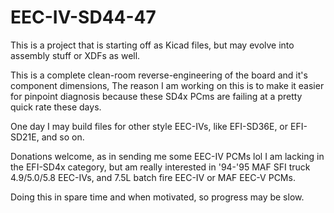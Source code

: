 # EEC-IV-SD44-47

This is a project that is starting off as Kicad files, but may evolve into assembly stuff or XDFs as well.

This is a complete clean-room reverse-engineering of the board and it's component dimensions, The reason I am working on this is to make it easier for pinpoint diagnosis because these SD4x PCms are failing at a pretty quick rate these days.

One day I may build files for other style EEC-IVs, like EFI-SD36E, or EFI-SD21E, and so on.

Donations welcome, as in sending me some EEC-IV PCMs lol I am lacking in the EFI-SD4x category, but am really interested in '94-'95 MAF SFI truck 4.9/5.0/5.8 EEC-IVs, and 7.5L batch fire EEC-IV or MAF EEC-V PCMs.

Doing this in spare time and when motivated, so progress may be slow.
